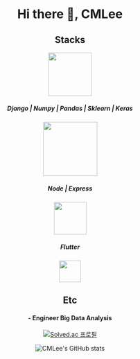 <div align='center'>

# Hi there 👋, CMLee

  
<!--
**One-armed-boy/One-armed-boy** is a ✨ _special_ ✨ repository because its `README.md` (this file) appears on your GitHub profile.

Here are some ideas to get you started:

- 🔭 I’m currently working on ...
- 🌱 I’m currently learning ...
- 👯 I’m looking to collaborate on ...
- 🤔 I’m looking for help with ...
- 💬 Ask me about ...
- 📫 How to reach me: ...
- 😄 Pronouns: ...
- ⚡ Fun fact: ...
-->

  
## Stacks 

<img align='center' src="https://img.shields.io/badge/Python-3776AB?style=round&logo=Python&logoColor=white" width="100"/><div></div>
##### Django | Numpy | Pandas | Sklearn | Keras
###
<img align='center' src="https://img.shields.io/badge/JavaScript-F7DF1E?style=round&logo=JavaScript&logoColor=black"  width="125"/><div></div>
##### Node | Express 
###
<img align='center' src="https://img.shields.io/badge/Dart-0175C2?style=round&logo=Dart&logoColor=white"  width="75"/><div></div>
##### Flutter
###
<img align='center' src="https://img.shields.io/badge/Java-007396?style=round&logo=Java&logoColor=white"  width="50"/><div></div>
 
## Etc
#### - Engineer Big Data Analysis

[![Solved.ac 프로필](http://mazassumnida.wtf/api/v2/generate_badge?boj=lcm5500)](https://solved.ac/lcm5500) <div></div>
![CMLee's GitHub stats](https://github-readme-stats.vercel.app/api?username=One-armed-boy&show_icons=true&theme=radical)
</div> 
